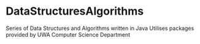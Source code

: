 # DataStructuresAlgorithms
Series of Data Structures and Algorithms written in Java 
Utilises packages provided by UWA Computer Science Department 
